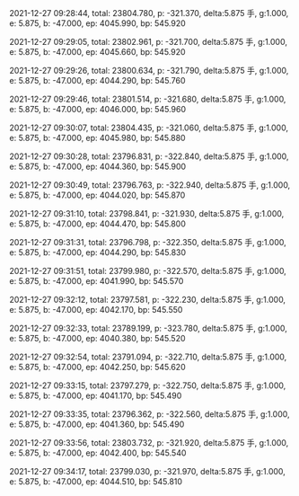 2021-12-27 09:28:44, total: 23804.780, p: -321.370, delta:5.875 手, g:1.000, e: 5.875, b: -47.000, ep: 4045.990, bp: 545.920

2021-12-27 09:29:05, total: 23802.961, p: -321.700, delta:5.875 手, g:1.000, e: 5.875, b: -47.000, ep: 4045.660, bp: 545.920

2021-12-27 09:29:26, total: 23800.634, p: -321.790, delta:5.875 手, g:1.000, e: 5.875, b: -47.000, ep: 4044.290, bp: 545.760

2021-12-27 09:29:46, total: 23801.514, p: -321.680, delta:5.875 手, g:1.000, e: 5.875, b: -47.000, ep: 4046.000, bp: 545.960

2021-12-27 09:30:07, total: 23804.435, p: -321.060, delta:5.875 手, g:1.000, e: 5.875, b: -47.000, ep: 4045.980, bp: 545.880

2021-12-27 09:30:28, total: 23796.831, p: -322.840, delta:5.875 手, g:1.000, e: 5.875, b: -47.000, ep: 4044.360, bp: 545.900

2021-12-27 09:30:49, total: 23796.763, p: -322.940, delta:5.875 手, g:1.000, e: 5.875, b: -47.000, ep: 4044.020, bp: 545.870

2021-12-27 09:31:10, total: 23798.841, p: -321.930, delta:5.875 手, g:1.000, e: 5.875, b: -47.000, ep: 4044.470, bp: 545.800

2021-12-27 09:31:31, total: 23796.798, p: -322.350, delta:5.875 手, g:1.000, e: 5.875, b: -47.000, ep: 4044.290, bp: 545.830

2021-12-27 09:31:51, total: 23799.980, p: -322.570, delta:5.875 手, g:1.000, e: 5.875, b: -47.000, ep: 4041.990, bp: 545.570

2021-12-27 09:32:12, total: 23797.581, p: -322.230, delta:5.875 手, g:1.000, e: 5.875, b: -47.000, ep: 4042.170, bp: 545.550

2021-12-27 09:32:33, total: 23789.199, p: -323.780, delta:5.875 手, g:1.000, e: 5.875, b: -47.000, ep: 4040.380, bp: 545.520

2021-12-27 09:32:54, total: 23791.094, p: -322.710, delta:5.875 手, g:1.000, e: 5.875, b: -47.000, ep: 4042.250, bp: 545.620

2021-12-27 09:33:15, total: 23797.279, p: -322.750, delta:5.875 手, g:1.000, e: 5.875, b: -47.000, ep: 4041.170, bp: 545.490

2021-12-27 09:33:35, total: 23796.362, p: -322.560, delta:5.875 手, g:1.000, e: 5.875, b: -47.000, ep: 4041.360, bp: 545.490

2021-12-27 09:33:56, total: 23803.732, p: -321.920, delta:5.875 手, g:1.000, e: 5.875, b: -47.000, ep: 4042.400, bp: 545.540

2021-12-27 09:34:17, total: 23799.030, p: -321.970, delta:5.875 手, g:1.000, e: 5.875, b: -47.000, ep: 4044.510, bp: 545.810